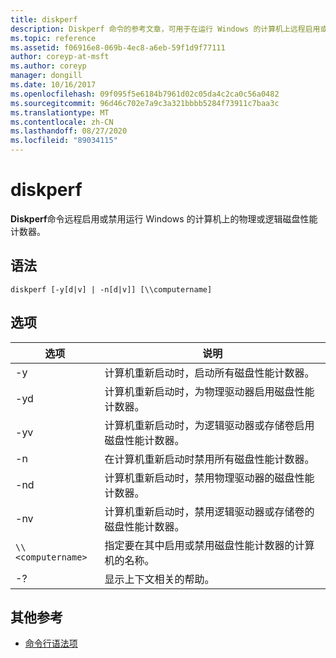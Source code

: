```yaml
---
title: diskperf
description: Diskperf 命令的参考文章，可用于在运行 Windows 的计算机上远程启用或禁用物理或逻辑磁盘性能计数器。
ms.topic: reference
ms.assetid: f06916e8-069b-4ec8-a6eb-59f1d9f77111
author: coreyp-at-msft
ms.author: coreyp
manager: dongill
ms.date: 10/16/2017
ms.openlocfilehash: 09f095f5e6184b7961d02c05da4c2ca0c56a0482
ms.sourcegitcommit: 96d46c702e7a9c3a321bbbb5284f73911c7baa3c
ms.translationtype: MT
ms.contentlocale: zh-CN
ms.lasthandoff: 08/27/2020
ms.locfileid: "89034115"
---
```

# <a name="diskperf"></a>diskperf

**Diskperf**命令远程启用或禁用运行 Windows 的计算机上的物理或逻辑磁盘性能计数器。

## <a name="syntax"></a>语法

```
diskperf [-y[d|v] | -n[d|v]] [\\computername]
```

## <a name="options"></a>选项

| 选项 | 说明 |
| ------ | ----------- |
| -y | 计算机重新启动时，启动所有磁盘性能计数器。 |
| -yd | 计算机重新启动时，为物理驱动器启用磁盘性能计数器。 |
| -yv | 计算机重新启动时，为逻辑驱动器或存储卷启用磁盘性能计数器。 |
| -n | 在计算机重新启动时禁用所有磁盘性能计数器。 |
| -nd | 计算机重新启动时，禁用物理驱动器的磁盘性能计数器。 |
| -nv | 计算机重新启动时，禁用逻辑驱动器或存储卷的磁盘性能计数器。 |
| `\\<computername>` | 指定要在其中启用或禁用磁盘性能计数器的计算机的名称。 |
| -? | 显示上下文相关的帮助。 |

## <a name="additional-references"></a>其他参考

- [命令行语法项](command-line-syntax-key.md)
